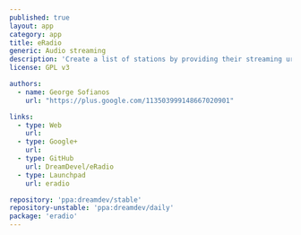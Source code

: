 ```yaml
---
published: true
layout: app
category: app
title: eRadio
generic: Audio streaming
description: 'Create a list of stations by providing their streaming url and then listen to them.'
license: GPL v3

authors: 
  - name: George Sofianos
    url: "https://plus.google.com/113503999148667020901"

links:
  - type: Web
    url: 
  - type: Google+
    url: 
  - type: GitHub
    url: DreamDevel/eRadio
  - type: Launchpad
    url: eradio

repository: 'ppa:dreamdev/stable'
repository-unstable: 'ppa:dreamdev/daily'
package: 'eradio'
---
```

